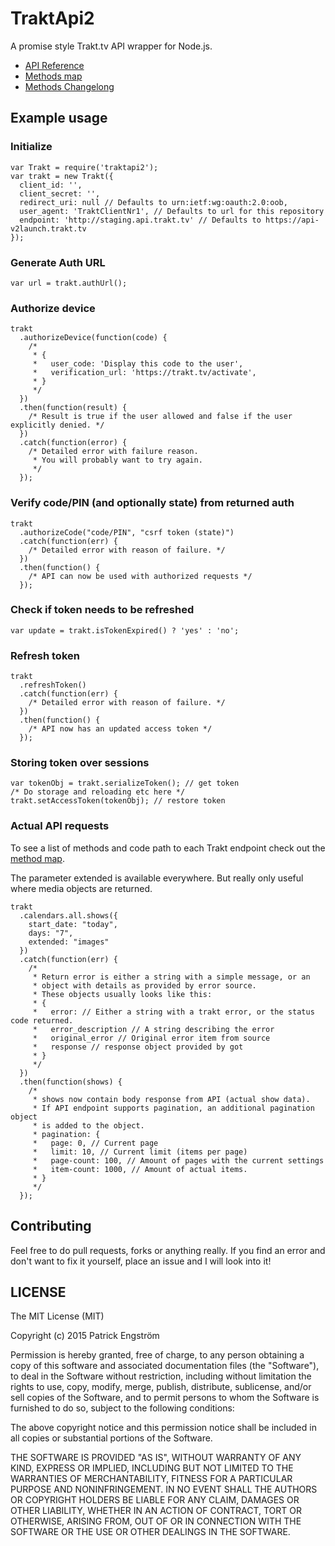 # TraktApi2

A promise style Trakt.tv API wrapper for Node.js.

*   [API Reference](API.md)
*   [Methods map](methods.md)
*   [Methods Changelong](methodsChangelog.txt)

## Example usage

### Initialize

```(javascript)
var Trakt = require('traktapi2');
var trakt = new Trakt({
  client_id: '',
  client_secret: '',
  redirect_uri: null // Defaults to urn:ietf:wg:oauth:2.0:oob,
  user_agent: 'TraktClientNr1', // Defaults to url for this repository
  endpoint: 'http://staging.api.trakt.tv' // Defaults to https://api-v2launch.trakt.tv
});
```

### Generate Auth URL

```(javascript)
var url = trakt.authUrl();
```

### Authorize device

```(javascript)
trakt
  .authorizeDevice(function(code) {
    /*
     * {
     *   user_code: 'Display this code to the user',
     *   verification_url: 'https://trakt.tv/activate',
     * }
     */
  })
  .then(function(result) {
    /* Result is true if the user allowed and false if the user explicitly denied. */
  })
  .catch(function(error) {
    /* Detailed error with failure reason.
     * You will probably want to try again.
     */
  });
```

### Verify code/PIN (and optionally state) from returned auth

```(javascript)
trakt
  .authorizeCode("code/PIN", "csrf token (state)")
  .catch(function(err) {
    /* Detailed error with reason of failure. */
  })
  .then(function() {
    /* API can now be used with authorized requests */
  });
```

### Check if token needs to be refreshed

```(javascript)
var update = trakt.isTokenExpired() ? 'yes' : 'no';
```

### Refresh token

```(javascript)
trakt
  .refreshToken()
  .catch(function(err) {
    /* Detailed error with reason of failure. */
  })
  .then(function() {
    /* API now has an updated access token */
  });
```

### Storing token over sessions

```(javascript)
var tokenObj = trakt.serializeToken(); // get token
/* Do storage and reloading etc here */
trakt.setAccessToken(tokenObj); // restore token
```

### Actual API requests

To see a list of methods and code path to each Trakt endpoint check out the
[method map](methods.md).

The parameter extended is available everywhere. But really only useful
where media objects are returned.

```(javascript)
trakt
  .calendars.all.shows({
    start_date: "today",
    days: "7",
    extended: "images"
  })
  .catch(function(err) {
    /*
     * Return error is either a string with a simple message, or an
     * object with details as provided by error source.
     * These objects usually looks like this:
     * {
     *   error: // Either a string with a trakt error, or the status code returned.
     *   error_description // A string describing the error
     *   original_error // Original error item from source
     *   response // response object provided by got
     * }
     */
  })
  .then(function(shows) {
    /*
     * shows now contain body response from API (actual show data).
     * If API endpoint supports pagination, an additional pagination object
     * is added to the object.
     * pagination: {
     *   page: 0, // Current page
     *   limit: 10, // Current limit (items per page)
     *   page-count: 100, // Amount of pages with the current settings
     *   item-count: 1000, // Amount of actual items.
     * }
     */
  });
```

## Contributing

Feel free to do pull requests, forks or anything really. If you find an error
and don't want to fix it yourself, place an issue and I will look into it!

## LICENSE

The MIT License (MIT)

Copyright (c) 2015 Patrick Engström

Permission is hereby granted, free of charge, to any person obtaining a copy
of this software and associated documentation files (the "Software"), to deal
in the Software without restriction, including without limitation the rights
to use, copy, modify, merge, publish, distribute, sublicense, and/or sell
copies of the Software, and to permit persons to whom the Software is
furnished to do so, subject to the following conditions:

The above copyright notice and this permission notice shall be included in
all copies or substantial portions of the Software.

THE SOFTWARE IS PROVIDED "AS IS", WITHOUT WARRANTY OF ANY KIND, EXPRESS OR
IMPLIED, INCLUDING BUT NOT LIMITED TO THE WARRANTIES OF MERCHANTABILITY,
FITNESS FOR A PARTICULAR PURPOSE AND NONINFRINGEMENT. IN NO EVENT SHALL THE
AUTHORS OR COPYRIGHT HOLDERS BE LIABLE FOR ANY CLAIM, DAMAGES OR OTHER
LIABILITY, WHETHER IN AN ACTION OF CONTRACT, TORT OR OTHERWISE, ARISING FROM,
OUT OF OR IN CONNECTION WITH THE SOFTWARE OR THE USE OR OTHER DEALINGS IN
THE SOFTWARE.
